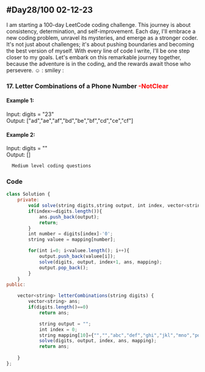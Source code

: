 
## #Day28/100 02-12-23

I am starting a 100-day LeetCode coding challenge. This journey is about consistency, determination, and self-improvement. Each day, I'll embrace a new coding problem, unravel its mysteries, and emerge as a stronger coder. It's not just about challenges; it's about pushing boundaries and becoming the best version of myself. With every line of code I write, I'll be one step closer to my goals. Let's embark on this remarkable journey together, because the adventure is in the coding, and the rewards await those who persevere. ☺️
: smiley : 


### 17. Letter Combinations of a Phone Number<font color="Red"> -NotClear </font>
#### Example 1:

Input: digits = "23"\
Output: ["ad","ae","af","bd","be","bf","cd","ce","cf"]

#### Example 2:
Input: digits = ""\
Output: []
```bash
  Medium level coding questions
```


### Code

```javascript
class Solution {
    private:
        void solve(string digits,string output, int index, vector<string> &ans, string mapping[]){
        if(index>=digits.length()){
            ans.push_back(output);
            return;
        }
        int number = digits[index]-'0';
        string valuee = mapping[number];

        for(int i=0; i<valuee.length(); i++){
            output.push_back(valuee[i]);
            solve(digits, output, index+1, ans, mapping);
            output.pop_back();
        }
    }
public:

    vector<string> letterCombinations(string digits) {
        vector<string> ans;
        if(digits.length()==0)
            return ans;

            string output = "";
            int index = 0;
            string mapping[10]={"","","abc","def","ghi","jkl","mno","pqrs","tuv",    "wxyz"};
            solve(digits, output, index, ans, mapping);
            return ans;
        
    }
};
```
